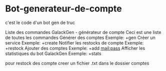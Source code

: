 # Bot-generateur-de-compte
c'est le code d'un bot gen de truc 

Liste des commandes
GalackGen - générateur de compte
Ceci est une liste de toutes les commandes
Générer des comptes
Exemple: +gen <Nom du service>
Créer un service
Exemple: +create <Nom du service>
Notifier les restocks de compte
Exemple: +restock <Nom du service> <Nombre de compte>
Ajouter des comptes
Exemple: +add <mail:pass> <Nom du service>
Afficher les statistiques du bot GalackGen
Exemple: +stats


pour restock des compte creer un fichier .txt dans le dossier comptes
